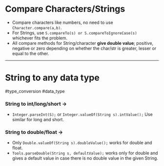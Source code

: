 # Compare Characters/Strings
- Compare characters like numbers, no need to use `Character.compare(a,b)`.
- For Strings, use `S.compareTo(s) or S.compareToIgnoreCase(s)` whichever fits the problem.
- All compare methods for String/character **give double value**; positive, negative or zero depending on whether the char/str is greater, lesser or equal to the other. 

****
# String to any data type 
#type_conversion #data_type
### String to int/long/short ->
- `Integer.parseInt(S);` or `Integer.valueOf(String s).intValue();`
Use similar for long and short.

### String to double/float ->
- Only `Double.valueOf(String s).doubleValue();` works for double and float.
- `Tools.parseDouble(String s, defaultValue);` works only for double and gives a default value in case there is no double value in the given String.


